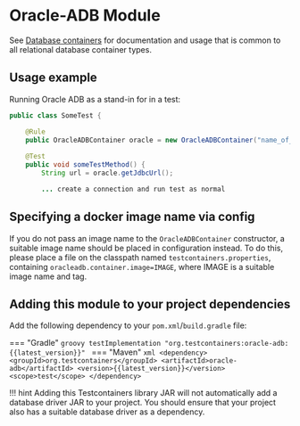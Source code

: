 # Oracle-ADB Module

See [Database containers](./index.md) for documentation and usage that is common to all relational database container types.

## Usage example

Running Oracle ADB as a stand-in for in a test:

```java
public class SomeTest {

    @Rule
    public OracleADBContainer oracle = new OracleADBContainer("name_of_your_oracle_adb_image");
    
    @Test
    public void someTestMethod() {
        String url = oracle.getJdbcUrl();

        ... create a connection and run test as normal
```

## Specifying a docker image name via config

If you do not pass an image name to the `OracleADBContainer` constructor, a suitable image name should be placed in
configuration instead.
To do this, please place a file on the classpath named `testcontainers.properties`,
containing `oracleadb.container.image=IMAGE`, where IMAGE is a suitable image name and tag.

## Adding this module to your project dependencies

Add the following dependency to your `pom.xml`/`build.gradle` file:

=== "Gradle"
    ```groovy
    testImplementation "org.testcontainers:oracle-adb:{{latest_version}}"
    ```
=== "Maven"
    ```xml
    <dependency>
        <groupId>org.testcontainers</groupId>
        <artifactId>oracle-adb</artifactId>
        <version>{{latest_version}}</version>
        <scope>test</scope>
    </dependency>
    ```

!!! hint
    Adding this Testcontainers library JAR will not automatically add a database driver JAR to your project. You should ensure that your project also has a suitable database driver as a dependency.


